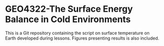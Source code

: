 # GEO4322-The Surface Energy Balance in Cold Environments 

This is a Git repository containing the script on surface temperature on Earth developed during lessons. Figures presenting results is also included. 
